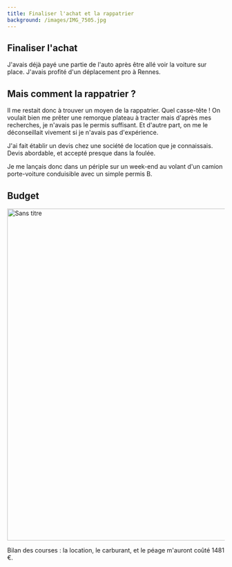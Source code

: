```yaml
---
title: Finaliser l'achat et la rappatrier
background: /images/IMG_7505.jpg
---
```

## Finaliser l'achat

J'avais déjà payé une partie de l'auto après être allé voir la voiture sur place. J'avais profité d'un déplacement pro à Rennes.

## Mais comment la rappatrier ?

Il me restait donc à trouver un moyen de la rappatrier. Quel casse-tête ! On voulait bien me prêter une remorque plateau à tracter mais d'après mes recherches, je n'avais pas le permis suffisant. Et d'autre part, on me le déconseillait vivement si je n'avais pas d'expérience.

J'ai fait établir un devis chez une société de location que je connaissais. Devis abordable, et accepté presque dans la foulée.

Je me lançais donc dans un périple sur un week-end au volant d'un camion porte-voiture conduisible avec un simple permis B.

## Budget

<a data-flickr-embed="true" href="https://www.flickr.com/photos/pierregiraud/53639259552/in/album-72177720315383307/" title="Sans titre"><img src="https://live.staticflickr.com/65535/53639259552_58d87d808f_b.jpg" width="1024" height="768" alt="Sans titre"/></a><script async src="//embedr.flickr.com/assets/client-code.js" charset="utf-8"></script>

Bilan des courses : la location, le carburant, et le péage m'auront coûté 1481 €.
